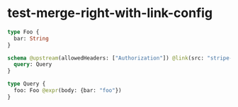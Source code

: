 # test-merge-right-with-link-config

```graphql @file:stripe-types.graphql
type Foo {
  bar: String
}
```

```graphql @schema
schema @upstream(allowedHeaders: ["Authorization"]) @link(src: "stripe-types.graphql", type: Config) {
  query: Query
}

type Query {
  foo: Foo @expr(body: {bar: "foo"})
}
```
